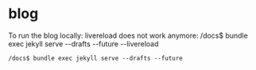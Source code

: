 # blog
To run the blog locally:
livereload does not work anymore: /docs$ bundle exec jekyll serve --drafts --future --livereload

```
/docs$ bundle exec jekyll serve --drafts --future
```
